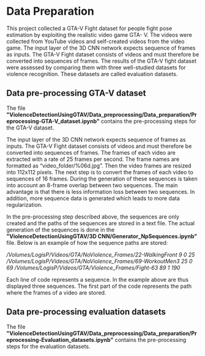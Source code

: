 # Data Preparation
This project collected a GTA-V Fight dataset for people fight pose estimation by exploiting the realistic video game GTA- V. The videos were collected from YouTube videos and self-created videos from the video game. The input layer of the 3D CNN network expects sequence of frames as inputs. The GTA-V Fight dataset consists of videos and must therefore be converted into sequences of frames. The results of the GTA-V fight dataset were assessed by comparing them with three well-studied datasets for violence recognition. These datasets are called evaluation datasets.

## Data pre-processing GTA-V dataset
The file **"ViolenceDetectionUsingGTAV/Data_preprocessing/Data_preparation/Preprocessing-GTA-V_dataset.ipynb"** contains the pre-processing steps for the GTA-V dataset.

The input layer of the 3D CNN network expects sequence of frames as inputs. The GTA-V Fight dataset consists of videos and must therefore be converted into sequences of frames. The frames of each video are extracted with a rate of 25 frames per second. The frame names are formatted as “video_folder/%06d.jpg”. Then the video frames are resized into 112x112 pixels. The next step is to convert the frames of each video to sequences of 16 frames. During the generation of these sequences is taken into account an 8-frame overlap between two sequences. The main advantage is that there is less information loss between two sequences. In addition, more sequence data is generated which leads to more data regularization.

In the pre-processing step described above, the sequences are only created and the paths of the sequences are stored in a text file. The actual generation of the sequences is done in the **"ViolenceDetectionUsingGTAV/3D CNN/Generator_NpSequences.ipynb"** file. Below is an example of how the sequence paths are stored: 

*/Volumes/LogisP/Videos/GTA/NoViolence_Frames/22-WalkingFront 9 0 25*
*/Volumes/LogisP/Videos/GTA/NoViolence_Frames/69-WorkoutMen3 25 0 69*
*/Volumes/LogisP/Videos/GTA/Violence_Frames/Fight-63 89 1 190*

Each line of code represents a sequence. In the example above are thus displayed three sequences.
The first part of the code represents the path where the frames of a video are stored.


## Data pre-processing evaluation datasets
The file **"ViolenceDetectionUsingGTAV/Data_preprocessing/Data_preparation/Preprocessing-Evaluation_datasets.ipynb"** contains the pre-processing steps for the evaluation datasets.

